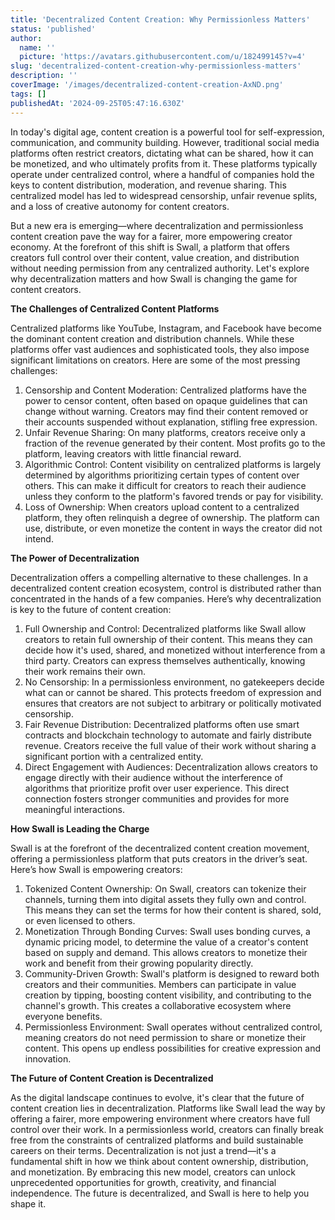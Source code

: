 ```yaml
---
title: 'Decentralized Content Creation: Why Permissionless Matters'
status: 'published'
author:
  name: ''
  picture: 'https://avatars.githubusercontent.com/u/182499145?v=4'
slug: 'decentralized-content-creation-why-permissionless-matters'
description: ''
coverImage: '/images/decentralized-content-creation-AxND.png'
tags: []
publishedAt: '2024-09-25T05:47:16.630Z'
---
```


In today's digital age, content creation is a powerful tool for self-expression, communication, and community building. However, traditional social media platforms often restrict creators, dictating what can be shared, how it can be monetized, and who ultimately profits from it. These platforms typically operate under centralized control, where a handful of companies hold the keys to content distribution, moderation, and revenue sharing. This centralized model has led to widespread censorship, unfair revenue splits, and a loss of creative autonomy for content creators.   

But a new era is emerging—where decentralization and permissionless content creation pave the way for a fairer, more empowering creator economy. At the forefront of this shift is Swall, a platform that offers creators full control over their content, value creation, and distribution without needing permission from any centralized authority. Let's explore why decentralization matters and how Swall is changing the game for content creators.   

**The Challenges of Centralized Content Platforms**   

Centralized platforms like YouTube, Instagram, and Facebook have become the dominant content creation and distribution channels. While these platforms offer vast audiences and sophisticated tools, they also impose significant limitations on creators. Here are some of the most pressing challenges:

1. Censorship and Content Moderation: Centralized platforms have the power to censor content, often based on opaque guidelines that can change without warning. Creators may find their content removed or their accounts suspended without explanation, stifling free expression.
2. Unfair Revenue Sharing: On many platforms, creators receive only a fraction of the revenue generated by their content. Most profits go to the platform, leaving creators with little financial reward.
3. Algorithmic Control: Content visibility on centralized platforms is largely determined by algorithms prioritizing certain types of content over others. This can make it difficult for creators to reach their audience unless they conform to the platform's favored trends or pay for visibility.
4. Loss of Ownership: When creators upload content to a centralized platform, they often relinquish a degree of ownership. The platform can use, distribute, or even monetize the content in ways the creator did not intend.   

**The Power of Decentralization**   

Decentralization offers a compelling alternative to these challenges. In a decentralized content creation ecosystem, control is distributed rather than concentrated in the hands of a few companies. Here’s why decentralization is key to the future of content creation:

1. Full Ownership and Control: Decentralized platforms like Swall allow creators to retain full ownership of their content. This means they can decide how it's used, shared, and monetized without interference from a third party. Creators can express themselves authentically, knowing their work remains their own.
2. No Censorship: In a permissionless environment, no gatekeepers decide what can or cannot be shared. This protects freedom of expression and ensures that creators are not subject to arbitrary or politically motivated censorship.
3. Fair Revenue Distribution: Decentralized platforms often use smart contracts and blockchain technology to automate and fairly distribute revenue. Creators receive the full value of their work without sharing a significant portion with a centralized entity.
4. Direct Engagement with Audiences: Decentralization allows creators to engage directly with their audience without the interference of algorithms that prioritize profit over user experience. This direct connection fosters stronger communities and provides for more meaningful interactions.   

**How Swall is Leading the Charge**   

Swall is at the forefront of the decentralized content creation movement, offering a permissionless platform that puts creators in the driver’s seat. Here’s how Swall is empowering creators:

1. Tokenized Content Ownership: On Swall, creators can tokenize their channels, turning them into digital assets they fully own and control. This means they can set the terms for how their content is shared, sold, or even licensed to others.
2. Monetization Through Bonding Curves: Swall uses bonding curves, a dynamic pricing model, to determine the value of a creator's content based on supply and demand. This allows creators to monetize their work and benefit from their growing popularity directly.
3. Community-Driven Growth: Swall's platform is designed to reward both creators and their communities. Members can participate in value creation by tipping, boosting content visibility, and contributing to the channel's growth. This creates a collaborative ecosystem where everyone benefits.
4. Permissionless Environment: Swall operates without centralized control, meaning creators do not need permission to share or monetize their content. This opens up endless possibilities for creative expression and innovation.   

**The Future of Content Creation is Decentralized**   

As the digital landscape continues to evolve, it's clear that the future of content creation lies in decentralization. Platforms like Swall lead the way by offering a fairer, more empowering environment where creators have full control over their work. In a permissionless world, creators can finally break free from the constraints of centralized platforms and build sustainable careers on their terms. Decentralization is not just a trend—it's a fundamental shift in how we think about content ownership, distribution, and monetization. By embracing this new model, creators can unlock unprecedented opportunities for growth, creativity, and financial independence. The future is decentralized, and Swall is here to help you shape it.

 